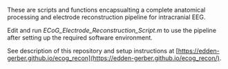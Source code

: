 These are scripts and functions encapsualting a complete anatomical processing and electrode reconstruction pipeline for intracranial EEG. 

Edit and run _ECoG_Electrode_Reconstruction_Script.m_ to use the pipeline after setting up the required software environment. 

See description of this repository and setup instructions at [https://edden-gerber.github.io/ecog_recon](https://edden-gerber.github.io/ecog_recon/). 

